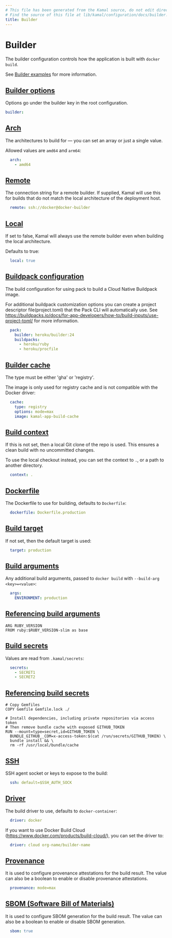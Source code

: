 ```yaml
---
# This file has been generated from the Kamal source, do not edit directly.
# Find the source of this file at lib/kamal/configuration/docs/builder.yml in the Kamal repository.
title: Builder
---
```


# Builder

The builder configuration controls how the application is built with `docker build`.

See [Builder examples](/docs/configuration/builder-examples/) for more information.

## [Builder options](#builder-options)

Options go under the builder key in the root configuration.

```yaml
builder:
```

## [Arch](#arch)

The architectures to build for — you can set an array or just a single value.

Allowed values are `amd64` and `arm64`:

```yaml
  arch:
    - amd64
```

## [Remote](#remote)

The connection string for a remote builder. If supplied, Kamal will use this
for builds that do not match the local architecture of the deployment host.

```yaml
  remote: ssh://docker@docker-builder
```

## [Local](#local)

If set to false, Kamal will always use the remote builder even when building
the local architecture.

Defaults to true:

```yaml
  local: true
```

## [Buildpack configuration](#buildpack-configuration)

The build configuration for using pack to build a Cloud Native Buildpack image.

For additional buildpack customization options you can create a project descriptor
file(project.toml) that the Pack CLI will automatically use.
See https://buildpacks.io/docs/for-app-developers/how-to/build-inputs/use-project-toml/ for more information.

```yaml
  pack:
    builder: heroku/builder:24
    buildpacks:
      - heroku/ruby
      - heroku/procfile
```

## [Builder cache](#builder-cache)

The type must be either 'gha' or 'registry'.

The image is only used for registry cache and is not compatible with the Docker driver:

```yaml
  cache:
    type: registry
    options: mode=max
    image: kamal-app-build-cache
```

## [Build context](#build-context)

If this is not set, then a local Git clone of the repo is used.
This ensures a clean build with no uncommitted changes.

To use the local checkout instead, you can set the context to `.`, or a path to another directory.

```yaml
  context: .
```

## [Dockerfile](#dockerfile)

The Dockerfile to use for building, defaults to `Dockerfile`:

```yaml
  dockerfile: Dockerfile.production
```

## [Build target](#build-target)

If not set, then the default target is used:

```yaml
  target: production
```

## [Build arguments](#build-arguments)

Any additional build arguments, passed to `docker build` with `--build-arg <key>=<value>`:

```yaml
  args:
    ENVIRONMENT: production
```

## [Referencing build arguments](#referencing-build-arguments)

```shell
ARG RUBY_VERSION
FROM ruby:$RUBY_VERSION-slim as base
```

## [Build secrets](#build-secrets)

Values are read from `.kamal/secrets`:

```yaml
  secrets:
    - SECRET1
    - SECRET2
```

## [Referencing build secrets](#referencing-build-secrets)

```shell
# Copy Gemfiles
COPY Gemfile Gemfile.lock ./

# Install dependencies, including private repositories via access token
# Then remove bundle cache with exposed GITHUB_TOKEN
RUN --mount=type=secret,id=GITHUB_TOKEN \
  BUNDLE_GITHUB__COM=x-access-token:$(cat /run/secrets/GITHUB_TOKEN) \
  bundle install && \
  rm -rf /usr/local/bundle/cache
```

## [SSH](#ssh)

SSH agent socket or keys to expose to the build:

```yaml
  ssh: default=$SSH_AUTH_SOCK
```

## [Driver](#driver)

The build driver to use, defaults to `docker-container`:

```yaml
  driver: docker
```


If you want to use Docker Build Cloud (https://www.docker.com/products/build-cloud/), you can set the driver to:

```yaml
  driver: cloud org-name/builder-name
```

## [Provenance](#provenance)

It is used to configure provenance attestations for the build result.
The value can also be a boolean to enable or disable provenance attestations.

```yaml
  provenance: mode=max
```

## [SBOM (Software Bill of Materials)](#sbom-(software-bill-of-materials))

It is used to configure SBOM generation for the build result.
The value can also be a boolean to enable or disable SBOM generation.

```yaml
  sbom: true
```
